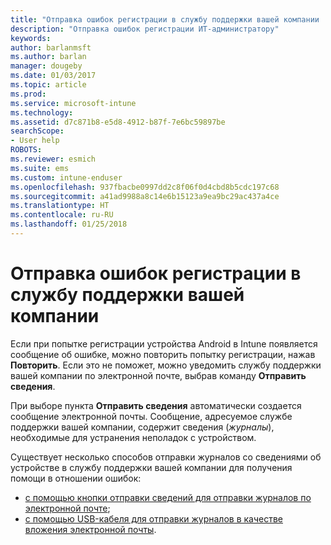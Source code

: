 ```yaml
---
title: "Отправка ошибок регистрации в службу поддержки вашей компании | Документы Майкрософт"
description: "Отправка ошибок регистрации ИТ-администратору"
keywords: 
author: barlanmsft
ms.author: barlan
manager: dougeby
ms.date: 01/03/2017
ms.topic: article
ms.prod: 
ms.service: microsoft-intune
ms.technology: 
ms.assetid: d7c871b8-e5d8-4912-b87f-7e6bc59897be
searchScope:
- User help
ROBOTS: 
ms.reviewer: esmich
ms.suite: ems
ms.custom: intune-enduser
ms.openlocfilehash: 937fbacbe0997dd2c8f06f0d4cbd8b5cdc197c68
ms.sourcegitcommit: a41ad9988a8c14e6b15123a9ea9bc29ac437a4ce
ms.translationtype: HT
ms.contentlocale: ru-RU
ms.lasthandoff: 01/25/2018
---
```

# <a name="send-enrollment-errors-to-your-company-support"></a>Отправка ошибок регистрации в службу поддержки вашей компании

Если при попытке регистрации устройства Android в Intune появляется сообщение об ошибке, можно повторить попытку регистрации, нажав **Повторить**. Если это не поможет, можно уведомить службу поддержки вашей компании по электронной почте, выбрав команду **Отправить сведения**.

При выборе пункта **Отправить сведения** автоматически создается сообщение электронной почты. Сообщение, адресуемое службе поддержки вашей компании, содержит сведения (_журналы_), необходимые для устранения неполадок с устройством.

Существует несколько способов отправки журналов со сведениями об устройстве в службу поддержки вашей компании для получения помощи в отношении ошибок:

- [с помощью кнопки отправки сведений для отправки журналов по электронной почте](send-logs-to-your-it-admin-by-email-android.md);
- [с помощью USB-кабеля для отправки журналов в качестве вложения электронной почты](send-logs-to-your-it-admin-using-cable-android.md).
